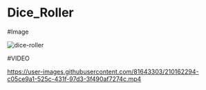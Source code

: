 # Dice_Roller

#Image

![dice-roller](https://user-images.githubusercontent.com/81643303/210162292-095fbf87-1e40-40ce-bcd4-9e4039e28559.png)

#VIDEO

https://user-images.githubusercontent.com/81643303/210162294-c05ce9a1-525c-431f-97d3-3f490af7274c.mp4

